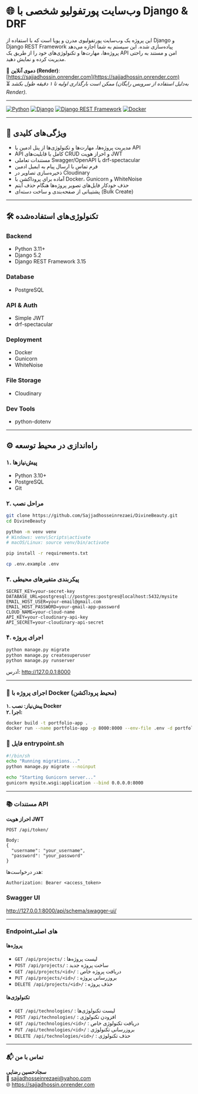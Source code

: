 
# 🌐 وب‌سایت پورتفولیو شخصی با Django & DRF

این پروژه یک وب‌سایت پورتفولیوی مدرن و پویا است که با استفاده از Django و Django REST Framework پیاده‌سازی شده. این سیستم به شما اجازه می‌دهد پروژه‌ها، مهارت‌ها و تکنولوژی‌های خود را از طریق یک API امن و مستند به راحتی مدیریت کرده و نمایش دهید.

🔗 **دموی آنلاین (Render)**:  
[https://sajjadhossin.onrender.com](https://sajjadhossin.onrender.com)  
⏳ *ممکن است بارگذاری اولیه تا ۱ دقیقه طول بکشد (به‌دلیل استفاده از سرویس رایگان Render).*

---

[![Python](https://img.shields.io/badge/Python-3.11+-blue.svg)](https://www.python.org/)
[![Django](https://img.shields.io/badge/Django-5.2-green.svg)](https://www.djangoproject.com/)
[![Django REST Framework](https://img.shields.io/badge/DRF-3.15-red.svg)](https://www.django-rest-framework.org/)
[![Docker](https://img.shields.io/badge/Docker-blue.svg)](https://www.docker.com/)

---

## 🚀 ویژگی‌های کلیدی

- مدیریت پروژه‌ها، مهارت‌ها و تکنولوژی‌ها از پنل ادمین یا API
- API کامل با قابلیت‌های CRUD و احراز هویت JWT
- مستندات تعاملی Swagger/OpenAPI با drf-spectacular
- فرم تماس با ارسال پیام به ایمیل ادمین
- ذخیره‌سازی تصاویر در Cloudinary
- آماده برای پروداکشن با Docker، Gunicorn و WhiteNoise
- حذف خودکار فایل‌های تصویر پروژه‌ها هنگام حذف آیتم
- پشتیبانی از صفحه‌بندی و ساخت دسته‌ای (Bulk Create)

---

## 🛠 تکنولوژی‌های استفاده‌شده

### Backend
- Python 3.11+
- Django 5.2
- Django REST Framework 3.15

### Database
- PostgreSQL

### API & Auth
- Simple JWT
- drf-spectacular

### Deployment
- Docker
- Gunicorn
- WhiteNoise

### File Storage
- Cloudinary

### Dev Tools
- python-dotenv

---

## ⚙️ راه‌اندازی در محیط توسعه

### ۱. پیش‌نیازها
- Python 3.10+
- PostgreSQL
- Git

### ۲. مراحل نصب

```bash
git clone https://github.com/Sajjadhosseinrezaei/DivineBeauty.git
cd DivineBeauty

python -m venv venv
# Windows: venv\Scripts\activate
# macOS/Linux: source venv/bin/activate

pip install -r requirements.txt

cp .env.example .env
```

### ۳. پیکربندی متفیرهای محیطی

```env
SECRET_KEY=your-secret-key
DATABASE_URL=postgresql://postgres:postgres@localhost:5432/mysite
EMAIL_HOST_USER=your-email@gmail.com
EMAIL_HOST_PASSWORD=your-gmail-app-password
CLOUD_NAME=your-cloud-name
API_KEY=your-cloudinary-api-key
API_SECRET=your-cloudinary-api-secret
```

### ۴. اجرای پروژه

```bash
python manage.py migrate
python manage.py createsuperuser
python manage.py runserver
```

آدرس: http://127.0.0.1:8000

---

### 🐳 اجرای پروژه با Docker (محیط پروداکشن)

**۱. پیش‌نیاز: نصب Docker**  
**۲. اجرا:**

```bash
docker build -t portfolio-app .
docker run --name portfolio-app -p 8000:8000 --env-file .env -d portfolio-app
```

### 📄 فایل entrypoint.sh

```bash
#!/bin/sh
echo "Running migrations..."
python manage.py migrate --noinput

echo "Starting Gunicorn server..."
gunicorn mysite.wsgi:application --bind 0.0.0.0:8000
```

---

### 📚 مستندات API

**احراز هویت JWT**  
```http
POST /api/token/

Body:
{
  "username": "your_username",
  "password": "your_password"
}
```

هدر درخواست‌ها:  
```
Authorization: Bearer <access_token>
```

### Swagger UI  
http://127.0.0.1:8000/api/schema/swagger-ui/

---

### Endpointهای اصلی

#### پروژه‌ها
- `GET /api/projects/` : لیست پروژه‌ها
- `POST /api/projects/` : ساخت پروژه جدید
- `GET /api/projects/<id>/` : دریافت پروژه خاص
- `PUT /api/projects/<id>/` : بروزرسانی پروژه
- `DELETE /api/projects/<id>/` : حذف پروژه

#### تکنولوژی‌ها
- `GET /api/technologies/` : لیست تکنولوژی‌ها
- `POST /api/technologies/` : افزودن تکنولوژی
- `GET /api/technologies/<id>/` : دریافت تکنولوژی خاص
- `PUT /api/technologies/<id>/` : بروزرسانی تکنولوژی
- `DELETE /api/technologies/<id>/` : حذف تکنولوژی

---

### 📬 تماس با من

**سجادحسین رضایی**  
📧 sajjadhosseinrezaei@yahoo.com  
🌐 https://sajjadhossin.onrender.com
